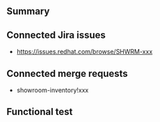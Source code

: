 ## Summary

<!-- Use prefix such as NEW, CHG. FIX for the commits -->

## Connected Jira issues

* https://issues.redhat.com/browse/SHWRM-xxx

## Connected merge requests

<!-- Paste links to related MRs or remove this section. -->

* showroom-inventory!xxx

## Functional test

<!--
Paste a link to the Ansible Automation Platform Controller job.
If not possible, paste ansible-playbook output.
-->
